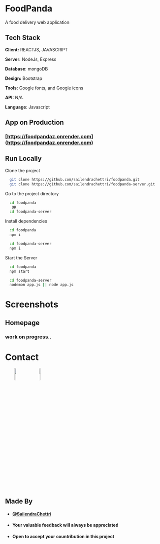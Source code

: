 # FoodPanda
A food delivery web application


## Tech Stack

**Client:** REACTJS, JAVASCRIPT

**Server:** NodeJs, Express

**Database:** mongoDB

**Design:** Bootstrap

**Tools:** Google fonts, and Google icons

**API:**  N/A

**Language:** Javascript
  
## App on Production
### [https://foodpandaz.onrender.com](https://foodpandaz.onrender.com)


## Run Locally

Clone the project

```bash
  git clone https://github.com/sailendrachettri/foodpanda.git
  git clone https://github.com/sailendrachettri/foodpanda-server.git
```

Go to the project directory

```bash 
  cd foodpanda
   OR 
  cd foodpanda-server

```

Install dependencies

```bash
  cd foodpanda
  npm i

  cd foodpanda-server
  npm i
```

Start the Server

```bash
  cd foodpanda
  npm start

  cd foodpanda-server
  nodemon app.js || node app.js
```

# Screenshots
## Homepage
<!-- <p><img src="https://drive.google.com/uc?export=view&id=1w4qy7qCRf_EKaoCB0O801fCEuVZQ1VmU" alt="Front page"></p> -->
### work on progress..

# Contact
<p><span style="margin-right: 30px;"></span><a href="https://www.linkedin.com/in/sailendrachettri/"><img target="_blank" src="https://cdn.jsdelivr.net/gh/devicons/devicon/icons/linkedin/linkedin-original.svg" style="width: 10%;"></a><span style="margin-right: 30px;"></span><a href="https://github.com/sailendrachettri/"><img target="_blank" src="https://cdn.jsdelivr.net/gh/devicons/devicon/icons/github/github-original.svg" style="width: 10%;"></a></p>


## Made By
- #### [@SailendraChettri](https://instagram.com/01_sailendra)
- #### Your valuable feedback will always be appreciated
- #### Open to accept your countribution in this project
